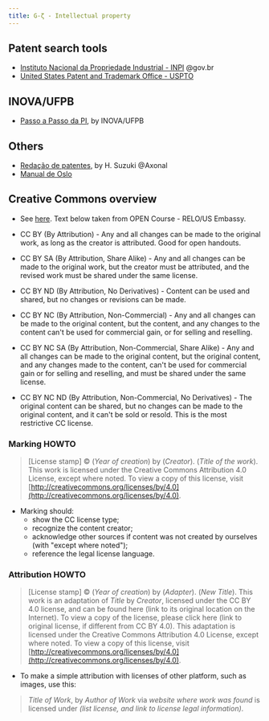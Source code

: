 ```yaml
---
title: G-ζ - Intellectual property
---
```


## Patent search tools

- [Instituto Nacional da Propriedade Industrial - INPI](https://www.gov.br/inpi/pt-br) @gov.br
- [United States Patent and Trademark Office - USPTO](https://www.uspto.gov) 

## INOVA/UFPB

- [Passo a Passo da PI](http://www.ufpb.br/inova/contents/manual-do-inventor), by INOVA/UFPB

## Others 
- [Redação de patentes](https://www.axonal.com.br/arquivos/PDF/Redacao_de_Patentes_Alem_dos_Guias_Henry_Suzuki_2018.pdf), by H. Suzuki @Axonal
- [Manual de Oslo](http://www.finep.gov.br/images/a-finep/biblioteca/manual_de_oslo.pdf)

## Creative Commons overview

- See [here](https://creativecommons.org/about/cclicenses/). Text below taken from OPEN Course - RELO/US Embassy.

- CC BY (By Attribution) - Any and all changes can be made to the original work, as long as the creator is attributed. Good for open handouts. 
- CC BY SA (By Attribution, Share Alike) - Any and all changes can be made to the original work, but the creator must be attributed, and the revised work must be shared under the same license.
- CC BY ND (By Attribution, No Derivatives) - Content can be used and shared, but no changes or revisions can be made.
- CC BY NC (By Attribution, Non-Commercial) - Any and all changes can be made to the original content, but the content, and any changes to the content can't be used for commercial gain, or for selling and reselling. 
- CC BY NC SA (By Attribution, Non-Commercial, Share Alike) - Any and all changes can be made to the original content, but the original content, and any changes made to the content, can't be used for commercial gain or for selling and reselling, and must be shared under the same license.
- CC BY NC ND (By Attribution, Non-Commercial, No Derivatives) - The original content can be shared, but no changes can be made to the original content, and it can't be sold or resold. This is the most restrictive CC license. 

### Marking HOWTO

> [License stamp] © (_Year of creation_) by (_Creator_). (_Title of the work_). This work is licensed under the Creative Commons Attribution 4.0 License, except where noted. To view a copy of this license, visit [http://creativecommons.org/licenses/by/4.0](http://creativecommons.org/licenses/by/4.0).

- Marking should: 
	- show the CC license type;
	- recognize the content creator;
	- acknowledge other sources if content was not created by ourselves (with "except where noted");
	- reference the legal license language. 

### Attribution HOWTO

> [License stamp] © (_Year of creation_) by (_Adapter_). (_New Title_). This work is an adaptation of _Title_ by _Creator_, licensed under the CC BY 4.0 license, and can be found here (link to its original location on the Internet). To view a copy of the license, please click here (link to original license, if different from CC BY 4.0). This adaptation is licensed under the Creative Commons Attribution 4.0 License, except where noted. To view a copy of this license, visit [http://creativecommons.org/licenses/by/4.0](http://creativecommons.org/licenses/by/4.0).

- To make a simple attribution with licenses of other platform, such as images, use this: 

> _Title of Work_, by _Author of Work_ via _website where work was found_ is licensed under _(list license, and link to license legal information)_. 
